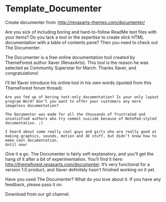 Template_Documenter
===================

Create documenter from :http://revaxarts-themes.com/documenter/

Are you sick of including boring and hard-to-follow ReadMe text files with your items? Do you lack a tool or the expertise to create slick HTML documentation with a table of contents pane? Then you need to check out The Documenter.

The Documenter is a free online documentation tool created by ThemeForest author Xaver (RevaxArts). This tool is the reason he was selected as Community Superstar for March. Thanks Xaver, and congratulations!

I’ll let Xaver introduce his online tool in his own words (quoted from this ThemeForest forum thread):


    Are you fed up of boring text-only documentation? Is your only layout program Word? Don’t you want to offer your customers any more imageless documentation?

    The Documentor was made for all the thousands of frustrated and unsatisfied authors who try commit suicide because of NotePad-styled documentation. ;)

    I heard about some really cool guys and girls who are really good at making graphics, sounds, motion and 3D stuff, but didn’t know how to make cool documentation.
    Until now!
	
Give it a go. The Documenter is fairly self-explanatory, and you’ll get the hang of it after a bit of experimentation. You’ll find it here: http://themeforest.revaxarts.com/documenter. It’s very functional for a version 1.0 product, and Xaver definitely hasn’t finished working on it yet.

Have you used The Documenter? What do you love about it. If you have any feedback, please pass it on.	

Download from our git channel.
